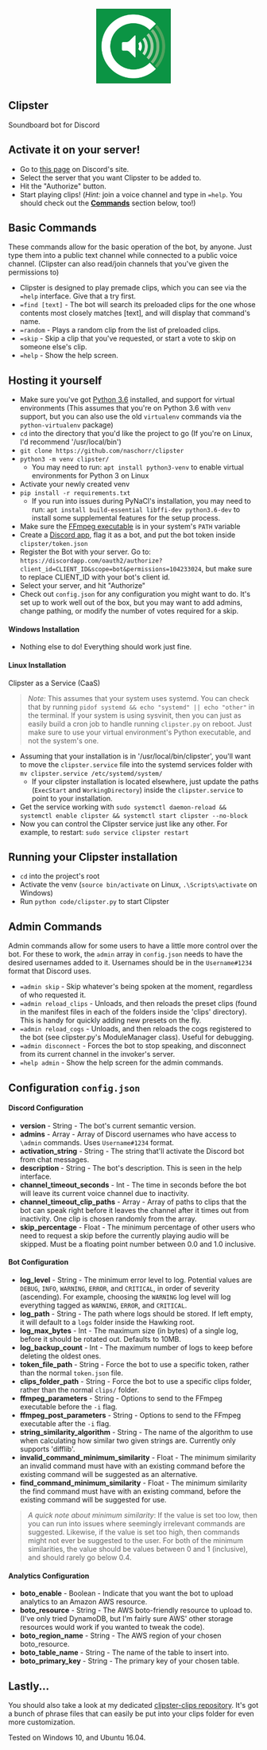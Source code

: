 <p align="center"><img src="https://raw.githubusercontent.com/naschorr/clipster/master/resources/clipster-logo.png" width="150"/></p>

## Clipster
Soundboard bot for Discord

## Activate it on your server!
- Go to [this page](https://discordapp.com/oauth2/authorize?client_id=475695802350829568&scope=bot&permissions=104233024) on Discord's site.
- Select the server that you want Clipster to be added to.
- Hit the "Authorize" button.
- Start playing clips! (_Hint:_ join a voice channel and type in `=help`. You should check out the [**Commands**](https://github.com/naschorr/clipster#basic-commands) section below, too!)

## Basic Commands
These commands allow for the basic operation of the bot, by anyone. Just type them into a public text channel while connected to a public voice channel. (Clipster can also read/join channels that you've given the permissions to)
- Clipster is designed to play premade clips, which you can see via the `=help` interface. Give that a try first.
- `=find [text]` - The bot will search its preloaded clips for the one whose contents most closely matches [text], and will display that command's name.
- `=random` - Plays a random clip from the list of preloaded clips.
- `=skip` - Skip a clip that you've requested, or start a vote to skip on someone else's clip.
- `=help` - Show the help screen.

## Hosting it yourself
- Make sure you've got [Python 3.6](https://www.python.org/downloads/) installed, and support for virtual environments (This assumes that you're on Python 3.6 with `venv` support, but you can also use the old `virtualenv` commands via the `python-virtualenv` package)
- `cd` into the directory that you'd like the project to go (If you're on Linux, I'd recommend '/usr/local/bin')
- `git clone https://github.com/naschorr/clipster`
- `python3 -m venv clipster/`
    + You may need to run: `apt install python3-venv` to enable virtual environments for Python 3 on Linux
- Activate your newly created venv
- `pip install -r requirements.txt`
    + If you run into issues during PyNaCl's installation, you may need to run: `apt install build-essential libffi-dev python3.6-dev` to install some supplemental features for the setup process.
- Make sure the [FFmpeg executable](https://www.ffmpeg.org/download.html) is in your system's `PATH` variable
- Create a [Discord app](https://discordapp.com/developers/applications/me), flag it as a bot, and put the bot token inside `clipster/token.json`
- Register the Bot with your server. Go to: `https://discordapp.com/oauth2/authorize?client_id=CLIENT_ID&scope=bot&permissions=104233024`, but make sure to replace CLIENT_ID with your bot's client id.
- Select your server, and hit "Authorize"
- Check out `config.json` for any configuration you might want to do. It's set up to work well out of the box, but you may want to add admins, change pathing, or modify the number of votes required for a skip.

#### Windows Installation
- Nothing else to do! Everything should work just fine.

#### Linux Installation
Clipster as a Service (CaaS)
> *Note:* This assumes that your system uses systemd. You can check that by running `pidof systemd && echo "systemd" || echo "other"` in the terminal. If your system is using sysvinit, then you can just as easily build a cron job to handle running `clipster.py` on reboot. Just make sure to use your virtual environment's Python executable, and not the system's one.

- Assuming that your installation is in '/usr/local/bin/clipster', you'll want to move the `clipster.service` file into the systemd services folder with `mv clipster.service /etc/systemd/system/`
    + If your clipster installation is located elsewhere, just update the paths (`ExecStart` and `WorkingDirectory`) inside the `clipster.service` to point to your installation.
- Get the service working with `sudo systemctl daemon-reload && systemctl enable clipster && systemctl start clipster --no-block`
- Now you can control the Clipster service just like any other. For example, to restart: `sudo service clipster restart`

## Running your Clipster installation
- `cd` into the project's root
- Activate the venv (`source bin/activate` on Linux, `.\Scripts\activate` on Windows)
- Run `python code/clipster.py` to start Clipster

## Admin Commands
Admin commands allow for some users to have a little more control over the bot. For these to work, the `admin` array in `config.json` needs to have the desired usernames added to it. Usernames should be in the `Username#1234` format that Discord uses.
- `=admin skip` - Skip whatever's being spoken at the moment, regardless of who requested it.
- `=admin reload_clips` - Unloads, and then reloads the preset clips (found in the manifest files in each of the folders inside the 'clips' directory). This is handy for quickly adding new presets on the fly.
- `=admin reload_cogs` - Unloads, and then reloads the cogs registered to the bot (see clipster.py's ModuleManager class). Useful for debugging.
- `=admin disconnect` - Forces the bot to stop speaking, and disconnect from its current channel in the invoker's server.
- `=help admin` - Show the help screen for the admin commands.


## Configuration `config.json`

#### Discord Configuration
- **version** - String - The bot's current semantic version.
- **admins** - Array - Array of Discord usernames who have access to `\admin` commands. Uses `Username#1234` format.
- **activation_string** - String - The string that'll activate the Discord bot from chat messages.
- **description** - String - The bot's description. This is seen in the help interface.
- **channel_timeout_seconds** - Int - The time in seconds before the bot will leave its current voice channel due to inactivity.
- **channel_timeout_clip_paths** - Array - Array of paths to clips that the bot can speak right before it leaves the channel after it times out from inactivity. One clip is chosen randomly from the array.
- **skip_percentage** - Float - The minimum percentage of other users who need to request a skip before the currently playing audio will be skipped. Must be a floating point number between 0.0 and 1.0 inclusive.

#### Bot Configuration
- **log_level** - String - The minimum error level to log. Potential values are `DEBUG`, `INFO`, `WARNING`, `ERROR`, and `CRITICAL`, in order of severity (ascending). For example, choosing the `WARNING` log level will log everything tagged as `WARNING`, `ERROR`, and `CRITICAL`.
- **log_path** - String - The path where logs should be stored. If left empty, it will default to a `logs` folder inside the Hawking root.
- **log_max_bytes** - Int - The maximum size (in bytes) of a single log, before it should be rotated out. Defaults to 10MB.
- **log_backup_count** - Int - The maximum number of logs to keep before deleting the oldest ones.
- **token_file_path** - String - Force the bot to use a specific token, rather than the normal `token.json` file.
- **clips_folder_path** - String - Force the bot to use a specific clips folder, rather than the normal `clips/` folder.
- **ffmpeg_parameters** - String - Options to send to the FFmpeg executable before the `-i` flag.
- **ffmpeg_post_parameters** - String - Options to send to the FFmpeg executable after the `-i` flag.
- **string_similarity_algorithm** - String - The name of the algorithm to use when calculating how similar two given strings are. Currently only supports 'difflib'.
- **invalid_command_minimum_similarity** - Float - The minimum similarity an invalid command must have with an existing command before the existing command will be suggested as an alternative.
- **find_command_minimum_similarity** - Float - The minimum similarity the find command must have with an existing command, before the existing command will be suggested for use.
> *A quick note about minimum similarity*: If the value is set too low, then you can run into issues where seemingly irrelevant commands are suggested. Likewise, if the value is set too high, then commands might not ever be suggested to the user. For both of the minimum similarities, the value should be values between 0 and 1 (inclusive), and should rarely go below 0.4.

#### Analytics Configuration
- **boto_enable** - Boolean - Indicate that you want the bot to upload analytics to an Amazon AWS resource.
- **boto_resource** - String - The AWS boto-friendly resource to upload to. (I've only tried DynamoDB, but I'm fairly sure AWS' other storage resources would work if you wanted to tweak the code).
- **boto_region_name** - String - The AWS region of your chosen boto_resource.
- **boto_table_name** - String - The name of the table to insert into.
- **boto_primary_key** - String - The primary key of your chosen table.

## Lastly...
You should also take a look at my dedicated [clipster-clips repository](https://github.com/naschorr/clipster-clips). It's got a bunch of phrase files that can easily be put into your clips folder for even more customization.

Tested on Windows 10, and Ubuntu 16.04.